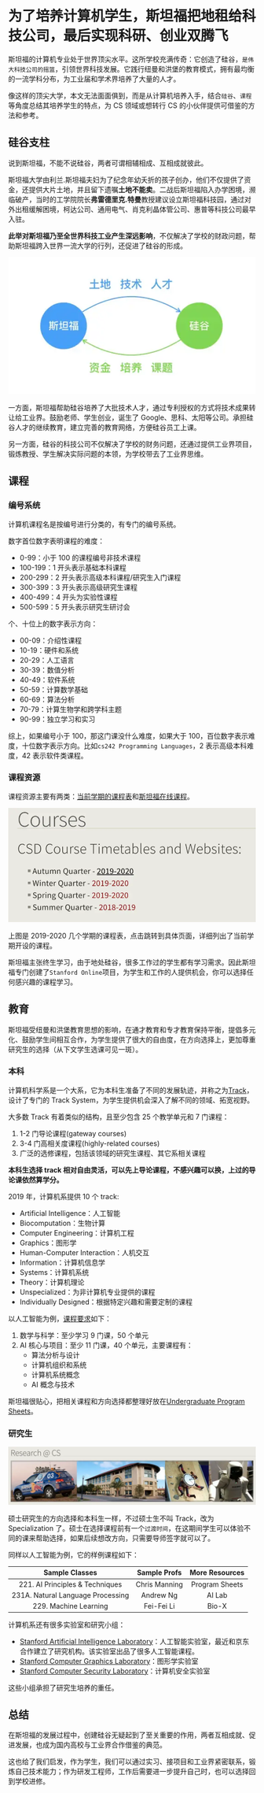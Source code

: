 # 为了培养计算机学生，斯坦福把地租给科技公司，最后实现科研、创业双腾飞

斯坦福的计算机专业处于世界顶尖水平。这所学校充满传奇：它创造了硅谷，`是伟大科技公司的摇篮`，引领世界科技发展。它践行纽曼和洪堡的教育模式，拥有最均衡的一流学科分布，为工业届和学术界培养了大量的人才。

像这样的顶尖大学，本文无法面面俱到，而是从计算机培养入手，结合`硅谷`、`课程`等角度总结其培养学生的特点，为 CS 领域或想转行 CS 的小伙伴提供可借鉴的方法和参考。

## 硅谷支柱

说到斯坦福，不能不说硅谷，两者可谓相辅相成、互相成就彼此。

斯坦福大学由利兰.斯坦福夫妇为了纪念年幼夭折的孩子创办，他们不仅提供了资金，还提供大片土地，并且留下遗嘱**土地不能卖**。二战后斯坦福陷入办学困境，濒临破产，当时的工学院院长**弗雷德里克.特曼**教授建议设立斯坦福科技园，通过对外出租缓解困境，柯达公司、通用电气、肖克利晶体管公司、惠普等科技公司最早入驻。

**此举对斯坦福乃至全世界科技工业产生深远影响**，不仅解决了学校的财政问题，帮助斯坦福跨入世界一流大学的行列，还促进了硅谷的形成。

![](https://raw.githubusercontent.com/alwqx/picx-images-hosting/master/blog/2019/08/stanford_01.jpeg)

一方面，斯坦福帮助硅谷培养了大批技术人才，通过专利授权的方式将技术成果转让给工业界。鼓励老师、学生创业，诞生了 Google、思科、太阳等公司。承担硅谷人才的继续教育，建立完善的教育网络，方便硅谷员工上课。

另一方面，硅谷的科技公司不仅解决了学校的财务问题，还通过提供工业界项目，锻炼教授、学生解决实际问题的本领，为学校带去了工业界思维。

## 课程

### 编号系统

计算机课程名是按编号进行分类的，有专门的编号系统。

数字首位数字表明课程的难度：

- 0-99：小于 100 的课程编号非技术课程
- 100-199：1 开头表示基础本科课程
- 200-299：2 开头表示高级本科课程/研究生入门课程
- 300-399：3 开头表示高级研究生课程
- 400-499：4 开头为实验性课程
- 500-599：5 开头表示研究生研讨会

个、十位上的数字表示方向：

- 00-09：介绍性课程
- 10-19：硬件和系统
- 20-29：人工语言
- 30-39：数值分析
- 40-49：软件系统
- 50-59：计算数学基础
- 60-69：算法分析
- 70-79：计算生物学和跨学科主题
- 90-99：独立学习和实习

综上，如果编号小于 100，那这门课没什么难度，如果大于 100，百位数字表示难度，十位数字表示方向。比如`cs242 Programming Languages`，2 表示高级本科难度，42 表示软件类课程。

### 课程资源

课程资源主要有两类：[当前学期的课程表](https://cs.stanford.edu/academics/courses)和[斯坦福在线课程](https://online.stanford.edu/courses?topics%5B31%5D=31&keywords=)。

![](https://raw.githubusercontent.com/alwqx/picx-images-hosting/master/blog/2019/08/stanford_00.png)

上图是 2019-2020 几个学期的课程表，点击跳转到具体页面，详细列出了当前学期开设的课程。

斯坦福主张终生学习，由于地处硅谷，很多工作过的学生都有学习需求。因此斯坦福专门创建了`Stanford Online`项目，为学生和工作的人提供机会，你可以选择任何感兴趣的课程学习。

## 教育

斯坦福受纽曼和洪堡教育思想的影响，在通才教育和专才教育保持平衡，提倡多元化、鼓励学生间相互合作，为学生提供了很大的自由度，在方向选择上，更加尊重研究生的选择（从下文学生选课可见一斑）。

### 本科

计算机科学系是一个大系，它为本科生准备了不同的发展轨迹，并称之为[Track](https://cs.stanford.edu/degrees/undergrad/Tracks.shtml)，设计了专门的 Track System，为学生提供机会深入了解不同的领域、拓宽视野。

大多数 Track 有着类似的结构，且至少包含 25 个教学单元和 7 门课程：

1. 1-2 门导论课程(gateway courses)
2. 3-4 门高相关度课程(highly-related courses)
3. 广泛的选修课程，包括该领域的研究生课程、其它系相关课程

**本科生选择 track 相对自由灵活，可以先上导论课程，不感兴趣可以换，上过的导论课依然算学分。**

2019 年，计算机系提供 10 个 track:

- Artificial Intelligence：人工智能
- Biocomputation：生物计算
- Computer Engineering：计算机工程
- Graphics：图形学
- Human-Computer Interaction：人机交互
- Information：计算机信息学
- Systems：计算机系统
- Theory：计算机理论
- Unspecialized：为非计算机专业提供的课程
- Individually Designed：根据特定兴趣和需要定制的课程

以人工智能为例，[课程要求](https://cs.stanford.edu/degrees/undergrad/ProgramSheets/CS_AI_1920PS.pdf)如下：

1. 数学与科学：至少学习 9 门课，50 个单元
2. AI 核心与项目：至少 11 门课，40 个单元，主要课程有：
   - 算法分析与设计
   - 计算机组织和系统
   - 计算机系统概念
   - AI 概念与技术

斯坦福很贴心，把相关课程和方向选择都整理好放在[Undergraduate Program Sheets](https://cs.stanford.edu/degrees/undergrad/ProgramSheets.shtml)。

### 研究生

![](https://raw.githubusercontent.com/alwqx/picx-images-hosting/master/blog/2019/08/stanford_02.png)

硕士研究生的方向选择和本科生一样，不过硕士生不叫 Track，改为 Specialization 了。硕士在选择课程前有一个`过渡时间`，在这期间学生可以体验不同的课来帮助选择，如果后续想改方向，只需要导师签字就可以了。

同样以人工智能为例，它的样例课程如下：

|          Sample Classes           | Sample Profs  | More Resources |
| :-------------------------------: | :-----------: | :------------: |
|  221. AI Principles & Techniques  | Chris Manning | Program Sheets |
| 231A. Natural Language Processing |   Andrew Ng   |     AI Lab     |
|       229. Machine Learning       |  Fei-Fei Li   |     Bio-X      |

计算机系还有很多实验室和研究小组：

- [Stanford Artificial Intelligence Laboratory](http://ai.stanford.edu/)：人工智能实验室，最近和京东合作建立了研究机构。该实验室出品了很多人工智能课程。
- [Stanford Computer Graphics Laboratory](http://graphics.stanford.edu/)：图形学实验室
- [Stanford Computer Security Laboratory](http://seclab.stanford.edu/)：计算机安全实验室

这些小组承担了研究生培养的重任。

## 总结

在斯坦福的发展过程中，创建硅谷无疑起到了至关重要的作用，两者互相成就、促进发展，也成为国内高校与工业界合作借鉴的典范。

这也给了我们启发，作为学生，我们可以通过实习、接项目和工业界紧密联系，锻炼自己技术能力；作为研发工程师，工作后需要进一步提升自己时，也可以选择回到学校进修。
